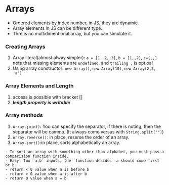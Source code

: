 # Arrays
- Ordered elements by index number, in JS, they are dynamic.
- Array elements in JS can be different type.
- Thre is no multidimentional array, but you can simulate it.
### Creating Arrays
1. Array literal(almost alway simpler): `a = [1, 2, 3]`, `b = [1,,2]`, `c=[,,]` note that missing elements are `undefined`, and `trailing ,` is optioal
2. Using array constructor: `new Array()`, `new Array(10)`, `new Array(2,3, 'a')`
### Array Elements and Length
1. access is possible with bracket []
2. ***length property is writable***
### Array methods
1. `Array.join()`: You can specify the separator, if there is noting, then the separator will be camma. (It always come versus with `String.split("")`)
2. `Array.reverse()`: in place, reserse the order of an array.
3. `Array.sort()`:in place, sorts alphabetically an array.
```
- To sort an array with something other than alphabet, you must pass a comparision function inside.
- Easy: Two `a,b` inputs, the `function desides` a should come first or b.
- return < 0 value when a is before b
- return > 0 value when a is after b
- return 0 value when a = b
```
